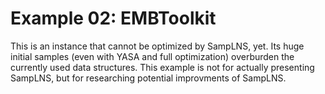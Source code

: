# Example 02: EMBToolkit

This is an instance that cannot be optimized by SampLNS, yet. Its huge initial
samples (even with YASA and full optimization) overburden the currently used
data structures. This example is not for actually presenting SampLNS, but for
researching potential improvments of SampLNS.
